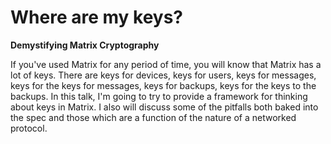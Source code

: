 # Where are my keys?

**Demystifying Matrix Cryptography**

If you've used Matrix for any period of time, you will know that Matrix has a
lot of keys. There are keys for devices, keys for users, keys for messages, keys
for the keys for messages, keys for backups, keys for the keys to the backups.
In this talk, I'm going to try to provide a framework for thinking about keys in
Matrix. I also will discuss some of the pitfalls both baked into the spec and
those which are a function of the nature of a networked protocol.
